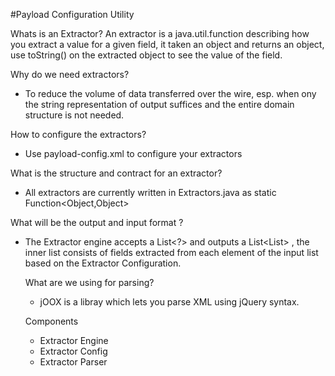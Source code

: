 #Payload Configuration Utility

Whats is an Extractor?
An extractor is a java.util.function describing how you extract a value for a given field, it taken an object and returns an object, use toString() on the extracted object to see the value of the field.

Why do we need extractors?
- To reduce the volume of data transferred over the wire, esp. when ony the string representation of output suffices and the entire domain structure is not needed.

How to configure the extractors?
- Use payload-config.xml to configure your extractors

What is the structure and contract for an extractor?
- All extractors are currently written in Extractors.java as static Function<Object,Object> 

What will be the output and input format ?
- The Extractor engine accepts a List<?> and outputs a List<List<Object>> , the inner list consists of fields extracted from each element of the input list based on the Extractor Configuration.

What are we using for parsing?
- jOOX is a libray which lets you parse XML using jQuery syntax.

Components
- Extractor Engine
- Extractor Config
- Extractor Parser 
